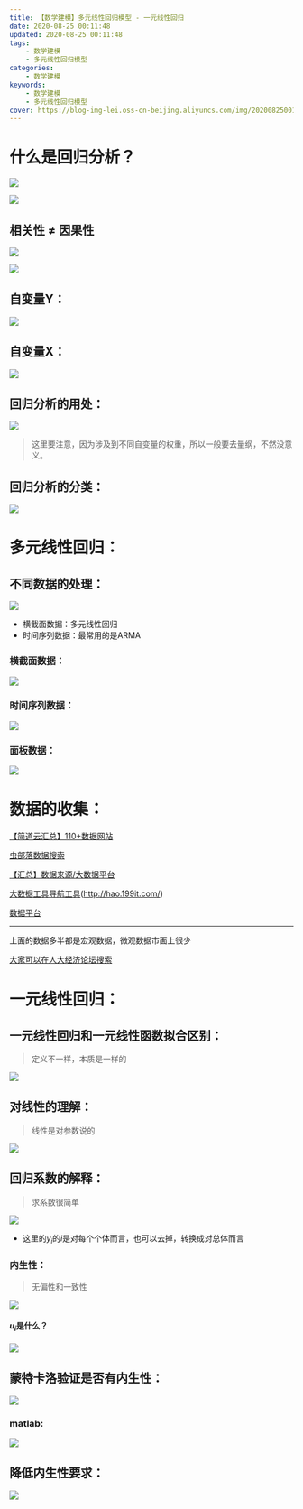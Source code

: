 ```yaml
---
title: 【数学建模】多元线性回归模型 - 一元线性回归
date: 2020-08-25 00:11:48
updated: 2020-08-25 00:11:48
tags:
    - 数学建模
    - 多元线性回归模型
categories:
    - 数学建模
keywords:
    - 数学建模
    - 多元线性回归模型
cover: https://blog-img-lei.oss-cn-beijing.aliyuncs.com/img/20200825001420.png
---
```


# 什么是回归分析？

![](https://blog-img-lei.oss-cn-beijing.aliyuncs.com/img/image-20200824220934892.png)

![](https://blog-img-lei.oss-cn-beijing.aliyuncs.com/img/image-20200824221013183.png)

## 相关性 ≠ 因果性

![](https://blog-img-lei.oss-cn-beijing.aliyuncs.com/img/image-20200824221247970.png)

![](https://blog-img-lei.oss-cn-beijing.aliyuncs.com/img/image-20200824221158760.png)

## 自变量Y：

![](https://blog-img-lei.oss-cn-beijing.aliyuncs.com/img/image-20200824221331403.png)

## 自变量X：

![](https://blog-img-lei.oss-cn-beijing.aliyuncs.com/img/image-20200824221515600.png)

## 回归分析的用处：

![](https://blog-img-lei.oss-cn-beijing.aliyuncs.com/img/image-20200824221805404.png)

> 这里要注意，因为涉及到不同自变量的权重，所以一般要去量纲，不然没意义。

## 回归分析的分类：

![](https://blog-img-lei.oss-cn-beijing.aliyuncs.com/img/image-20200824222103880.png)

# 多元线性回归：

## 不同数据的处理：

![](https://blog-img-lei.oss-cn-beijing.aliyuncs.com/img/image-20200824222636484.png)

+ 横截面数据：多元线性回归
+ 时间序列数据：最常用的是ARMA

### 横截面数据：

![](figures/多元线性回归模型/image-20200824222649255.png)

### 时间序列数据：

![](https://blog-img-lei.oss-cn-beijing.aliyuncs.com/img/image-20200824232125474.png)

### 面板数据：

![](https://blog-img-lei.oss-cn-beijing.aliyuncs.com/img/image-20200824232207424.png)

# 数据的收集：

[【简道云汇总】110+数据网站]( https://link.jiandaoyun.com/f/5cc652cc2cf3b22fb7819189 )

[虫部落数据搜索]( http://data.chongbuluo.com/ )

[【汇总】数据来源/大数据平台]( https://link.jiandaoyun.com/f/5b35d05ff7f6ef2604d39a93)

[大数据工具导航工具]()(http://hao.199it.com/)

[数据平台]( http://www.hippter.com/data.html )

------

上面的数据多半都是宏观数据，微观数据市面上很少 

[大家可以在人大经济论坛搜索](https://bbs.pinggu.org/)

# 一元线性回归：

## 一元线性回归和一元线性函数拟合区别：

> 定义不一样，本质是一样的

![](https://blog-img-lei.oss-cn-beijing.aliyuncs.com/img/image-20200824233403563.png)

## 对线性的理解：

> 线性是对参数说的

![](https://blog-img-lei.oss-cn-beijing.aliyuncs.com/img/image-20200824233753623.png)

## 回归系数的解释：

> 求系数很简单

![](https://blog-img-lei.oss-cn-beijing.aliyuncs.com/img/image-20200824234327393.png)

+ 这里的$y_i$的$i$是对每个个体而言，也可以去掉，转换成对总体而言

### 内生性：

> 无偏性和一致性

![](https://blog-img-lei.oss-cn-beijing.aliyuncs.com/img/image-20200824234753326.png)

#### $u_i$是什么？

![](figures/多元线性回归模型/image-20200824235144988.png)

## 蒙特卡洛验证是否有内生性：

![](https://blog-img-lei.oss-cn-beijing.aliyuncs.com/img/image-20200824235429966.png)

### matlab:

![](https://blog-img-lei.oss-cn-beijing.aliyuncs.com/img/image-20200825000304873.png)

## 降低内生性要求：

![](https://blog-img-lei.oss-cn-beijing.aliyuncs.com/img/image-20200825000558498.png) 
